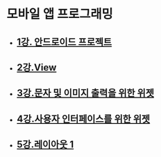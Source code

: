 # 모바일 앱 프로그래밍

- ## [1강. 안드로이드 프로젝트](./chapter1.md)

- ## [2강.View](./chapter2.md)

- ## [3강.문자 및 이미지 출력을 위한 위젯](./chapter3.md)

- ## [4강.사용자 인터페이스를 위한 위젯](./chapter4.md)

- ## [5강.레이아웃 1](./chapter5.md)
